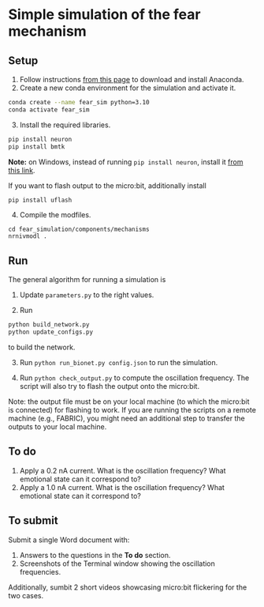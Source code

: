 # Simple simulation of the fear mechanism

## Setup

1. Follow instructions [from this page](https://www.anaconda.com/download/success) to download and install Anaconda.
2. Create a new conda environment for the simulation and activate it.
```bash
conda create --name fear_sim python=3.10
conda activate fear_sim
```
3. Install the required libraries.
```bash
pip install neuron
pip install bmtk
```
**Note:** on Windows, instead of running `pip install neuron`, install it [from this link](https://www.neuron.yale.edu/neuron/download).

If you want to flash output to the micro:bit, additionally install
```bash
pip install uflash
```

4. Compile the modfiles.
```
cd fear_simulation/components/mechanisms
nrnivmodl .
```

## Run

The general algorithm for running a simulation is

1. Update `parameters.py` to the right values.

2. Run 
```bash
python build_network.py
python update_configs.py
```
to build the network.

3. Run `python run_bionet.py config.json` to run the simulation.
 
4. Run `python check_output.py` to compute the oscillation frequency. The script will also try to flash the output onto the micro:bit.

Note: the output file must be on your local machine (to which the micro:bit is connected) for flashing to work. If you are running the scripts on a remote machine (e.g., FABRIC), you might need an additional step to transfer the outputs to your local machine.

## To do

1. Apply a 0.2 nA current. What is the oscillation frequency? What emotional state can it correspond to?
2. Apply a 1.0 nA current. What is the oscillation frequency? What emotional state can it correspond to?

## To submit

Submit a single Word document with:
1. Answers to the questions in the **To do** section.
2. Screenshots of the Terminal window showing the oscillation frequencies.

Additionally, sumbit 2 short videos showcasing micro:bit flickering for the two cases. 
